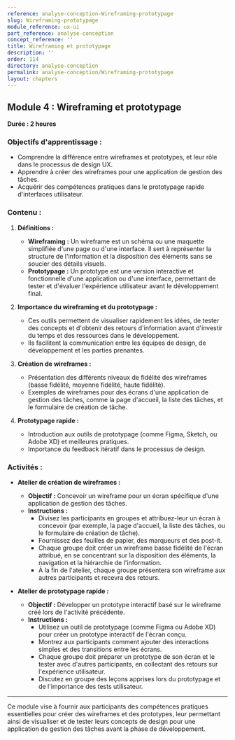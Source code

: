 ```yaml
---
reference: analyse-conception-Wireframing-prototypage
slug: Wireframing-prototypage
module_reference: ux-ui
part_reference: analyse-conception
concept_reference: ''
title: Wireframing et prototypage
description: ''
order: 114
directory: analyse-conception
permalink: analyse-conception/Wireframing-prototypage
layout: chapters
---
```


## **Module 4 : Wireframing et prototypage**  
**Durée : 2 heures**

### **Objectifs d'apprentissage :**
- Comprendre la différence entre wireframes et prototypes, et leur rôle dans le processus de design UX.
- Apprendre à créer des wireframes pour une application de gestion des tâches.
- Acquérir des compétences pratiques dans le prototypage rapide d'interfaces utilisateur.

### **Contenu :**

1. **Définitions :**
   - **Wireframing :** Un wireframe est un schéma ou une maquette simplifiée d'une page ou d'une interface. Il sert à représenter la structure de l'information et la disposition des éléments sans se soucier des détails visuels.
   - **Prototypage :** Un prototype est une version interactive et fonctionnelle d'une application ou d'une interface, permettant de tester et d'évaluer l'expérience utilisateur avant le développement final.

2. **Importance du wireframing et du prototypage :**
   - Ces outils permettent de visualiser rapidement les idées, de tester des concepts et d'obtenir des retours d'information avant d'investir du temps et des ressources dans le développement.
   - Ils facilitent la communication entre les équipes de design, de développement et les parties prenantes.

3. **Création de wireframes :**
   - Présentation des différents niveaux de fidélité des wireframes (basse fidélité, moyenne fidélité, haute fidélité).
   - Exemples de wireframes pour des écrans d'une application de gestion des tâches, comme la page d'accueil, la liste des tâches, et le formulaire de création de tâche.

4. **Prototypage rapide :**
   - Introduction aux outils de prototypage (comme Figma, Sketch, ou Adobe XD) et meilleures pratiques.
   - Importance du feedback itératif dans le processus de design.

### **Activités :**

- **Atelier de création de wireframes :**
  - **Objectif :** Concevoir un wireframe pour un écran spécifique d'une application de gestion des tâches.
  - **Instructions :**
    - Divisez les participants en groupes et attribuez-leur un écran à concevoir (par exemple, la page d'accueil, la liste des tâches, ou le formulaire de création de tâche).
    - Fournissez des feuilles de papier, des marqueurs et des post-it.
    - Chaque groupe doit créer un wireframe basse fidélité de l'écran attribué, en se concentrant sur la disposition des éléments, la navigation et la hiérarchie de l'information.
    - À la fin de l'atelier, chaque groupe présentera son wireframe aux autres participants et recevra des retours.

- **Atelier de prototypage rapide :**
  - **Objectif :** Développer un prototype interactif basé sur le wireframe créé lors de l'activité précédente.
  - **Instructions :**
    - Utilisez un outil de prototypage (comme Figma ou Adobe XD) pour créer un prototype interactif de l'écran conçu.
    - Montrez aux participants comment ajouter des interactions simples et des transitions entre les écrans.
    - Chaque groupe doit préparer un prototype de son écran et le tester avec d'autres participants, en collectant des retours sur l'expérience utilisateur.
    - Discutez en groupe des leçons apprises lors du prototypage et de l'importance des tests utilisateur.

---

Ce module vise à fournir aux participants des compétences pratiques essentielles pour créer des wireframes et des prototypes, leur permettant ainsi de visualiser et de tester leurs concepts de design pour une application de gestion des tâches avant la phase de développement.